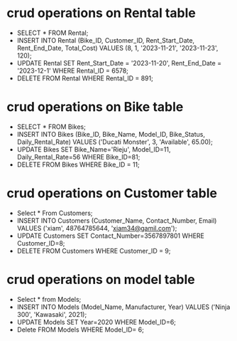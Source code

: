# crud operations on Rental table
* SELECT * FROM Rental;
* INSERT INTO Rental (Bike_ID, Customer_ID, Rent_Start_Date, Rent_End_Date, Total_Cost) VALUES (8, 1, '2023-11-21', '2023-11-23', 120);
* UPDATE Rental SET Rent_Start_Date = '2023-11-20', Rent_End_Date = '2023-12-1'
                WHERE Rental_ID = 6578;
* DELETE FROM Rental WHERE Rental_ID = 891;

# crud operations on Bike table
* SELECT * FROM Bikes;
* INSERT INTO Bikes (Bike_ID, Bike_Name, Model_ID, Bike_Status, Daily_Rental_Rate)
            VALUES ('Ducati Monster', 3, 'Available', 65.00);
* UPDATE Bikes
            SET Bike_Name='Rieju', Model_ID=11, Daily_Rental_Rate=56
            WHERE Bike_ID=81;
* DELETE FROM Bikes WHERE Bike_ID = 11;

# crud operations on Customer table
* Select * From Customers;
* INSERT INTO Customers (Customer_Name, Contact_Number, Email) VALUES ('xiam', 48764785644, 'xiam34@gamil.com');
* UPDATE Customers
            SET Contact_Number=3567897801
            WHERE Customer_ID=8;
* DELETE FROM Customers WHERE Customer_ID = 9;

# crud operations on model table
* Select * from Models;
* INSERT INTO Models (Model_Name, Manufacturer, Year) VALUES ('Ninja 300', 'Kawasaki', 2021);
* UPDATE Models
            SET Year=2020
            WHERE Model_ID=6;
* Delete FROM Models WHERE Model_ID= 6;